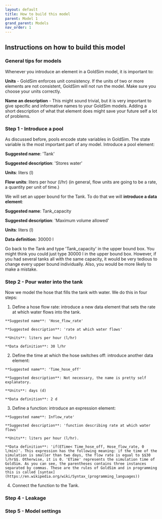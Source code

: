 ```yaml
---
layout: default
title: How to build this model
parent: Model 1
grand_parent: Models
nav_order: 1
---
```


## Instructions on how to build this model

### General tips for models

Whenever you introduce an element in a GoldSim model, it is important to:

**Units** - GoldSim enforces unit consistency. If the units of two or more elements are not consistent, GoldSim will not run the model. Make sure you choose your units correctly.

**Name an description** - This might sound trivial, but it is very important to give specific and informative names to your GoldSim models. Adding a short description of what that element does might save your future self a lot of problems.


### Step 1 -  Introduce a pool

As discussed before, pools encode state variables in GoldSim. The state variable is the most important part of any model. Introduce a pool element:

**Suggested name**: 'Tank'

**Suggested description**: 'Stores water'

**Units**: liters (l)

**Flow units**: liters per hour (l/hr) (in general, flow units are going to be a rate, a quantity per unit of time.)

We will set an upper bound for the Tank. To do that we will **introduce a data element**:

**Suggested name**: Tank_capacity

**Suggested description**: 'Maximum volume allowed'

**Units**: liters (l)

**Data definition**: 30000 l

Go back to the Tank and type 'Tank_capacity' in the upper bound box. You might think you could just type 30000 l in the upper bound box. However, if you had several tanks all with the same capacity, it would be very tedious to change
every upper bound individually. Also, you would be more likely to make a mistake.


### Step 2 - Pour water into the tank

Now we model the hose that fills the tank with water. We do this in four steps:

   1. Define a hose flow rate: introduce a new data element that sets the rate at which water flows into the tank. 

	**Suggested name**: 'Hose_flow_rate'

	**Suggested description**: 'rate at which water flows'

	**Units**: liters per hour (l/hr) 

	**Data definition**: 30 l/hr

   2. Define the time at which the hose switches off: introduce another data element:

	**Suggested name**: 'Time_hose_off'

	**Suggested description**: Not necessary, the name is pretty self explanatory.

	**Units**: days (d)

	**Data definition**: 2 d

   3. Define a function: introduce an expression element: 

	**Suggested name**: Inflow_rate'

	**Suggested description**: 'function describing rate at which water flows'

	**Units**: liters per hour (l/hr).

	**Data definition**: 'if(ETime< Time_hose_off, Hose_flow_rate, 0 l/min)'. This expression has the following meaning: if the time of the simulation is smaller than two days, the flow rate is equal to $$30 l/hr$$. Otherwise, it is 0. 'ETime' represents the simulation time of GoldSim. As you can see, the parentheses contains three instances separated by commas. These are the rules of GoldSim and in programming this is called [syntax](https://en.wikipedia.org/wiki/Syntax_(programming_languages))


	
   4. Connect the function to the Tank.


### Step 4 - Leakage



### Step 5 - Model settings



